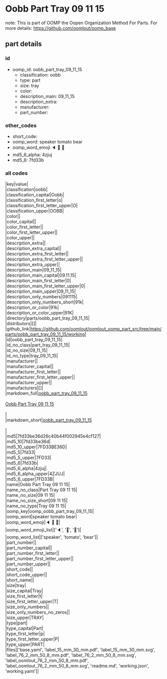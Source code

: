 # Oobb Part Tray 09 11 15  

note: This is part of OOMP the Oopen Organization Method For Parts. For more details: https://github.com/oomlout/oomp_base

##  part details





### id
* oomp_id: oobb_part_tray_09_11_15
  * classification: oobb
  * type: part
  * size: tray
  * color: 
  * description_main: 09_11_15
  * description_extra: 
  * manufacturer: 
  * part_number: 

### other_codes
* short_code: 
* oomp_word: speaker tomato bear
* oomp_word_emoji :speaker: :tomato: :bear:
* md5_6_alpha: 4zjuj
* md5_6: 7fd33b

### all codes 
|key|value|  
|classification|oobb|  
|classification_capital|Oobb|  
|classification_first_letter|o|  
|classification_first_letter_upper|O|  
|classification_upper|OOBB|  
|color||  
|color_capital||  
|color_first_letter||  
|color_first_letter_upper||  
|color_upper||  
|description_extra||  
|description_extra_capital||  
|description_extra_first_letter||  
|description_extra_first_letter_upper||  
|description_extra_upper||  
|description_main|09_11_15|  
|description_main_capital|09.11.15|  
|description_main_first_letter|0|  
|description_main_first_letter_upper|0|  
|description_main_upper|09_11_15|  
|description_only_numbers|091115|  
|description_only_numbers_short|91k|  
|description_or_color|91k|  
|description_or_color_upper|91K|  
|directory|parts/oobb_part_tray_09_11_15|  
|distributors|[]|  
|github_link|https://github.com/oomlout/oomlout_oomp_part_src/tree/main/parts/oobb_part_tray_09_11_15/working|  
|id|oobb_part_tray_09_11_15|  
|id_no_class|part_tray_09_11_15|  
|id_no_size|09_11_15|  
|id_no_type|tray_09_11_15|  
|manufacturer||  
|manufacturer_capital||  
|manufacturer_first_letter||  
|manufacturer_first_letter_upper||  
|manufacturer_upper||  
|manufacturers|[]|  
|markdown_full|[oobb_part_tray_09_11_15](https://github.com/oomlout/oomlout_oomp_part_src/tree/main/parts/oobb_part_tray_09_11_15/working)<br>[](https://github.com/oomlout/oomlout_oomp_part_src/tree/main/parts/oobb_part_tray_09_11_15/working)<br>[Oobb Part Tray 09 11 15](https://github.com/oomlout/oomlout_oomp_part_src/tree/main/parts/oobb_part_tray_09_11_15/working)<br><br>|  
|markdown_short|[oobb_part_tray_09_11_15](https://github.com/oomlout/oomlout_oomp_part_src/tree/main/parts/oobb_part_tray_09_11_15/working)<br><br>|  
|md5|7fd33be36d26c40b44f002945e4cf127|  
|md5_10|7fd33be36d|  
|md5_10_upper|7FD33BE36D|  
|md5_5|7fd33|  
|md5_5_upper|7FD33|  
|md5_6|7fd33b|  
|md5_6_alpha|4zjuj|  
|md5_6_alpha_upper|4ZJUJ|  
|md5_6_upper|7FD33B|  
|name|Oobb Part Tray 09 11 15|  
|name_no_class|Part Tray 09 11 15|  
|name_no_size|09 11 15|  
|name_no_size_short|09 11 15|  
|name_no_type|Tray 09 11 15|  
|oomp_key|oomp_oobb_part_tray_09_11_15|  
|oomp_word|speaker tomato bear|  
|oomp_word_emoji|:speaker: :tomato: :bear:|  
|oomp_word_emoji_list|[':speaker:', ':tomato:', ':bear:']|  
|oomp_word_list|['speaker', 'tomato', 'bear']|  
|part_number||  
|part_number_capital||  
|part_number_first_letter||  
|part_number_first_letter_upper||  
|part_number_upper||  
|short_code||  
|short_code_upper||  
|short_name||  
|size|tray|  
|size_capital|Tray|  
|size_first_letter|t|  
|size_first_letter_upper|T|  
|size_only_numbers||  
|size_only_numbers_no_zeros||  
|size_upper|TRAY|  
|type|part|  
|type_capital|Part|  
|type_first_letter|p|  
|type_first_letter_upper|P|  
|type_upper|PART|  
|files|['base.yaml', 'label_15_mm_30_mm.pdf', 'label_15_mm_30_mm.svg', 'label_76_2_mm_50_8_mm.pdf', 'label_76_2_mm_50_8_mm.svg', 'label_oomlout_76_2_mm_50_8_mm.pdf', 'label_oomlout_76_2_mm_50_8_mm.svg', 'readme.md', 'working.json', 'working.yaml']|  
